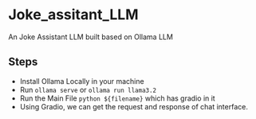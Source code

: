 # Joke_assitant_LLM
An Joke Assistant LLM built based on Ollama LLM

## Steps
- Install Ollama Locally in your machine
- Run `ollama serve` or `ollama run llama3.2`
- Run the Main File `python ${filename}` which has gradio in it
- Using Gradio, we can get the request and response of chat interface. 
